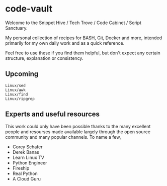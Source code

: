 # code-vault
Welcome to the Snippet Hive / Tech Trove / Code Cabinet / Script Sanctuary.

My personal collection of recipes for BASH, Git, Docker and more,
intended primarily for my own daily work and as a quick reference.

Feel free to use these if you find them helpful,
but don't expect any certain structure, explanation or consistency.

## Upcoming
`Linux/sed`<br>
`Linux/awk`<br>
`Linux/find`<br>
`Linux/ripgrep`<br>

## Experts and useful resources
This work could only have been possible thanks to the many excellent people and resourses made available
largely through the open source community and many popular channels. To name a few,

* Corey Schafer
* Derek Banas
* Learn Linux TV
* Python Engineer
* Fireship
* Real Python
* A Cloud Guru
